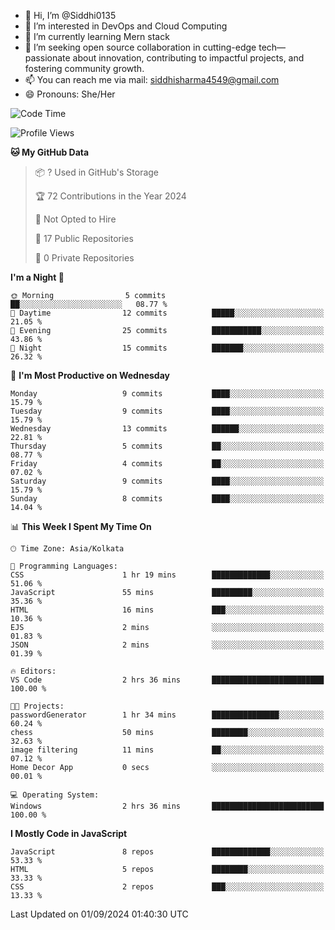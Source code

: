 - 👋 Hi, I’m @Siddhi0135
- 👀 I’m interested in DevOps and Cloud Computing
- 🌱 I’m currently learning Mern stack
- 💞️ I’m seeking open source collaboration in cutting-edge
     tech—passionate about innovation, contributing to impactful projects,
     and fostering community growth.
- 📫 You can reach me via mail: siddhisharma4549@gmail.com
- 😄 Pronouns: She/Her


<!--START_SECTION:waka-->
![Code Time](http://img.shields.io/badge/Code%20Time-10%20hrs%2019%20mins-blue)

![Profile Views](http://img.shields.io/badge/Profile%20Views-104-blue)

**🐱 My GitHub Data** 

> 📦 ? Used in GitHub's Storage 
 > 
> 🏆 72 Contributions in the Year 2024
 > 
> 🚫 Not Opted to Hire
 > 
> 📜 17 Public Repositories 
 > 
> 🔑 0 Private Repositories 
 > 
**I'm a Night 🦉** 

```text
🌞 Morning                5 commits           ██░░░░░░░░░░░░░░░░░░░░░░░   08.77 % 
🌆 Daytime                12 commits          █████░░░░░░░░░░░░░░░░░░░░   21.05 % 
🌃 Evening                25 commits          ███████████░░░░░░░░░░░░░░   43.86 % 
🌙 Night                  15 commits          ███████░░░░░░░░░░░░░░░░░░   26.32 % 
```
📅 **I'm Most Productive on Wednesday** 

```text
Monday                   9 commits           ████░░░░░░░░░░░░░░░░░░░░░   15.79 % 
Tuesday                  9 commits           ████░░░░░░░░░░░░░░░░░░░░░   15.79 % 
Wednesday                13 commits          ██████░░░░░░░░░░░░░░░░░░░   22.81 % 
Thursday                 5 commits           ██░░░░░░░░░░░░░░░░░░░░░░░   08.77 % 
Friday                   4 commits           ██░░░░░░░░░░░░░░░░░░░░░░░   07.02 % 
Saturday                 9 commits           ████░░░░░░░░░░░░░░░░░░░░░   15.79 % 
Sunday                   8 commits           ████░░░░░░░░░░░░░░░░░░░░░   14.04 % 
```


📊 **This Week I Spent My Time On** 

```text
🕑︎ Time Zone: Asia/Kolkata

💬 Programming Languages: 
CSS                      1 hr 19 mins        █████████████░░░░░░░░░░░░   51.06 % 
JavaScript               55 mins             █████████░░░░░░░░░░░░░░░░   35.36 % 
HTML                     16 mins             ███░░░░░░░░░░░░░░░░░░░░░░   10.36 % 
EJS                      2 mins              ░░░░░░░░░░░░░░░░░░░░░░░░░   01.83 % 
JSON                     2 mins              ░░░░░░░░░░░░░░░░░░░░░░░░░   01.39 % 

🔥 Editors: 
VS Code                  2 hrs 36 mins       █████████████████████████   100.00 % 

🐱‍💻 Projects: 
passwordGenerator        1 hr 34 mins        ███████████████░░░░░░░░░░   60.24 % 
chess                    50 mins             ████████░░░░░░░░░░░░░░░░░   32.63 % 
image filtering          11 mins             ██░░░░░░░░░░░░░░░░░░░░░░░   07.12 % 
Home Decor App           0 secs              ░░░░░░░░░░░░░░░░░░░░░░░░░   00.01 % 

💻 Operating System: 
Windows                  2 hrs 36 mins       █████████████████████████   100.00 % 
```

**I Mostly Code in JavaScript** 

```text
JavaScript               8 repos             █████████████░░░░░░░░░░░░   53.33 % 
HTML                     5 repos             ████████░░░░░░░░░░░░░░░░░   33.33 % 
CSS                      2 repos             ███░░░░░░░░░░░░░░░░░░░░░░   13.33 % 
```




 Last Updated on 01/09/2024 01:40:30 UTC
<!--END_SECTION:waka-->

<!---
Siddhi0135/Siddhi0135 is a ✨ special ✨ repository because its `README.md` (this file) appears on your GitHub profile.
You can click the Preview link to take a look at your changes.
--->

